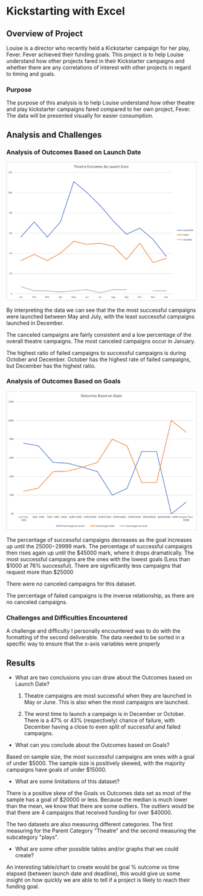 # Kickstarting with Excel

## Overview of Project
Louise is a director who recently held a Kickstarter campaign for her play, Fever. Fever achieved their funding goals. This project is to help Louise understand how other projects fared in their Kickstarter campaigns and whether there are any correlations of interest with other projects in regard to timing and goals.

### Purpose
The purpose of this analysis is to help Louise understand how other theatre and play kickstarter campaigns fared compared to her own project, Fever. The data will be presented visually for easier consumption.


## Analysis and Challenges

### Analysis of Outcomes Based on Launch Date
<img src="resources/Theater_Outcomes_vs_Launch.png">
</img>

By interpreting the data we can see that the the most successful campaigns were launched between May and July, with the least successful campaigns launched in December. 

The canceled campaigns are fairly consistent and a low percentage of the overall theatre campaigns. The most canceled campaigns occur in January.

The highest ratio of failed campaigns to successful campaigns is during October and December. October has the highest rate of failed campaigns, but December has the highest ratio.


### Analysis of Outcomes Based on Goals
<img src="resources/Outcomes_vs_Goals.png"> </img>

The percentage of successful campaigns decreases as the goal increases up until the $25000-$29999 mark. The percentage of successful campaigns then rises again up until the $45000 mark, where it drops dramatically. The most successful campaigns are the ones with the lowest goals (Less than $1000 at 76% successful). There are significantly less campaigns that request more than $25000

There were no canceled campaigns for this dataset.

The percentage of failed campaigns is the inverse relationship, as there are no canceled campaigns. 


### Challenges and Difficulties Encountered

A challenge and difficulty I personally encountered was to do with the formatting of the second deliverable. The data needed to be sorted in a specific way to ensure that the x-axis variables were properly

## Results

- What are two conclusions you can draw about the Outcomes based on Launch Date?

     1. Theatre campaigns are most successful when they are launched in May or June. This is also when the most campaigns are launched.

   2. The worst time to launch a campaign is in December or October. There is a 47% or 43% (respectively) chance of failure, with December having a close to even split of successful and failed campaigns.

- What can you conclude about the Outcomes based on Goals?

Based on sample size, the most successful campaigns are ones with a goal of under $5000.
The sample size is positively skewed, with the majority campaigns have goals of under $15000.

- What are some limitations of this dataset?

There is a positive skew of the Goals vs Outcomes data set as most of the sample has a goal of $20000 or less. Because the median is much lower than the mean, we know that there are some outliers. The outliers would be that there are 4 campaigns that received funding for over $40000.

The two datasets are also measuring different categories. The first measuring for the Parent Category "Theatre" and the second measuring the subcategory "plays".

- What are some other possible tables and/or graphs that we could create?

An interesting table/chart to create would be goal % outcome vs time elapsed (between launch date and deadline), this would give us some insight on how quickly we are able to tell if a project is likely to reach their funding goal.
